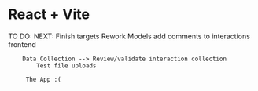 # React + Vite

TO DO:
    NEXT:
        Finish targets
        Rework Models
            add comments to interactions frontend

        Data Collection --> Review/validate interaction collection
            Test file uploads
        
         The App :(
    

        



